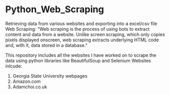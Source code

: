 # Python_Web_Scraping
Retrieving data from  various websites and exporting into a excel/csv file
Web Scraping: "Web scraping is the process of using bots to extract content and data from a website. 
Unlike screen scraping, which only copies pixels displayed onscreen, web scraping extracts underlying HTML code and, with it, data stored in a database."

This repository includes all the websites I have worked on to scrape the data using python libraries like BeautifulSoup and Selenium
Websites inlcude:
1. Georgia State University webpages
2. Amazon.com
3. Adamchoi.co.uk

